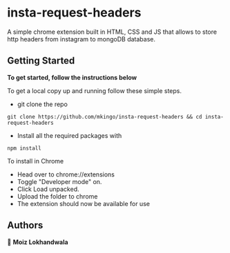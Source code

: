 # insta-request-headers

A simple chrome extension built in HTML, CSS and JS that allows to store http headers from instagram to mongoDB database.

## Getting Started

**To get started, follow the instructions below**

To get a local copy up and running follow these simple steps.

- git clone the repo

```
git clone https://github.com/mkingo/insta-request-headers && cd insta-request-headers
```

- Install all the required packages with

```
npm install
```

To install in Chrome

- Head over to chrome://extensions
- Toggle "Developer mode" on.
- Click Load unpacked.
- Upload the folder to chrome
- The extension should now be available for use


## Authors

👤 **Moiz Lokhandwala**
